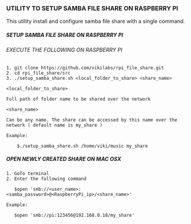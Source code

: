 ### UTILITY TO SETUP SAMBA FILE SHARE ON RASPBERRY PI

This utility install and configure samba file share with a single command.

##### SETUP SAMBA FILE SHARE ON RASPBERRY PI

###### EXECUTE THE FOLLOWING ON RASPBERRY PI

    1. git clone https://github.com/vikilabs/rpi_file_share.git
    2. cd rpi_file_share/src
    3. ./setup_samba_share.sh <local_folder_to_share> <share_name>

    <local_folder_to_share>
    
    Full path of folder name to be shared over the network

    <share_name>            
    
    Can be any name. The share can be accessed by this name over the network ( default name is my_share )      
    
    Example:
    
        $./setup_samba_share.sh /home/viki/music my_share

##### OPEN NEWLY CREATED SHARE ON MAC OSX
    
    1. GoTo terminal 
    2. Enter the following command
       
       $open 'smb://<user_name>:<samba_password>@<RaspberryPi_ip>/<share_name>'

    Example:

       $open 'smb://pi:123456@192.168.0.18/my_share'
